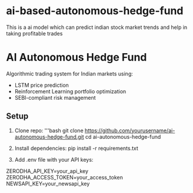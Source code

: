 # ai-based-autonomous-hedge-fund
This is a ai model which can predict indian stock market trends and help in taking profitable trades

# AI Autonomous Hedge Fund

Algorithmic trading system for Indian markets using:
- LSTM price prediction
- Reinforcement Learning portfolio optimization
- SEBI-compliant risk management

## Setup
1. Clone repo:
'''bash
git clone https://github.com/yourusername/ai-autonomous-hedge-fund.git
cd ai-autonomous-hedge-fund

2. Install dependencies:
pip install -r requirements.txt

3. Add .env file with your API keys:

ZERODHA_API_KEY=your_api_key
ZERODHA_ACCESS_TOKEN=your_access_token
NEWSAPI_KEY=your_newsapi_key
